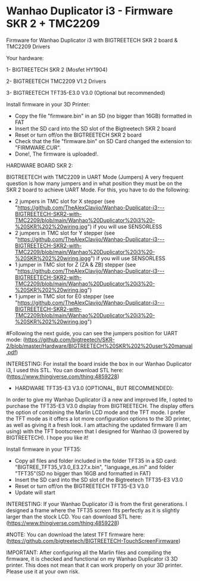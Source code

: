 # Wanhao Duplicator i3 - Firmware SKR 2 + TMC2209
Firmware for Wanhao Duplicator i3 with BIGTREETECH SKR 2 board & TMC2209 Drivers

Your hardware:

1- BIGTREETECH SKR 2 (Mosfet HY1904)

2- BIGTREETECH TMC2209 V1.2 Drivers

3- BIGTREETECH TFT35-E3.0 V3.0 (Optional but recommended)

Install firmware in your 3D Printer:
- Copy the file "firmware.bin" in an SD (no bigger than 16GB) formatted in FAT
- Insert the SD card into the SD slot of the Bigtreetech SKR 2 board
- Reset or turn off/on the BIGTREETECH SKR 2 board
- Check that the file "firmware.bin" on SD Card changed the extension to: "FIRMWARE.CUR". 
- Done!, The firmware is uploaded!. 

HARDWARE BOARD SKR 2:

BIGTREETECH with TMC2209 in UART Mode (Jumpers)
A very frequent question is how many jumpers and in what position they must be on the SKR 2 board to achieve UART Mode. For this, you have to do the following:

- 2 jumpers in TMC slot for X stepper (see "https://github.com/TheAlexClavijo/Wanhao-Duplicator-i3---BIGTREETECH-SKR2-with-TMC2209/blob/main/Wanhao%20Duplicator%20i3%20-%20SKR%202%20wiring.jpg") if you will use SENSORLESS
- 2 jumpers in TMC slot for Y stepper (see "https://github.com/TheAlexClavijo/Wanhao-Duplicator-i3---BIGTREETECH-SKR2-with-TMC2209/blob/main/Wanhao%20Duplicator%20i3%20-%20SKR%202%20wiring.jpgg") if you will use SENSORLESS
- 1 jumper in TMC slot for Z (ZA & ZB) stepper (see "https://github.com/TheAlexClavijo/Wanhao-Duplicator-i3---BIGTREETECH-SKR2-with-TMC2209/blob/main/Wanhao%20Duplicator%20i3%20-%20SKR%202%20wiring.jpg")
- 1 jumper in TMC slot for E0 stepper (see "https://github.com/TheAlexClavijo/Wanhao-Duplicator-i3---BIGTREETECH-SKR2-with-TMC2209/blob/main/Wanhao%20Duplicator%20i3%20-%20SKR%202%20wiring.jpg")

#Following the next guide, you can see the jumpers position for UART mode: (https://github.com/bigtreetech/SKR-2/blob/master/Hardware/BIGTREETECH%20SKR%202%20user%20manual.pdf)

INTERESTING: For install the board inside the box in our Wanhao Duplicator i3, I used this STL. You can download STL here:
(https://www.thingiverse.com/thing:4859228)


* HARDWARE TFT35-E3 V3.0 (OPTIONAL, BUT RECOMMENDED):

In order to give my Wanhao Duplicator i3 a new and improved life, I opted to purchase the TFT35-E3 V3.0 display from BIGTREETECH. The display offers the option of combining the Marlin LCD mode and the TFT mode. I prefer the TFT mode as it offers a lot more configuration options to the 3D printer, as well as giving it a fresh look.
I am attaching the updated firmware (I am using) with the TFT bootscreen that I designed for Wanhao i3 (powered by BIGTREETECH). I hope you like it!

Install firmware in your TFT35:
- Copy all files and folder included in the folder TFT35 in a SD card: "BIGTREE_TFT35_V3.0_E3.27.x.bin", "language_es.ini" and folder "TFT35"(SD no bigger than 16GB and formatted in FAT)
- Insert the SD card into the SD slot of the Bigtreetech TFT35-E3 V3.0
- Reset or turn off/on the BIGTREETECH TFT35-E3 V3.0
- Update will start 

INTERESTING: If your Wanhao Duplicator i3 is from the first generations. I designed a frame where the TFT35 screen fits perfectly as it is slightly larger than the stock LCD. You can download STL here:
(https://www.thingiverse.com/thing:4859228)

#NOTE: You can download the latest TFT firmware here: (https://github.com/bigtreetech/BIGTREETECH-TouchScreenFirmware)


IMPORTANT: After configuring all the Marlin files and compiling the firmware, it is checked and functional on my Wanhao Duplicator i3 3D printer. This does not mean that it can work properly on your 3D printer. Please use it at your own risk.
